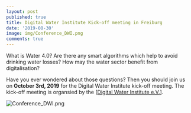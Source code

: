 ```yaml
---
layout: post
published: true
title: Digital Water Institute Kick-off meeting in Freiburg
date: '2019-08-30'
image: img/Conference_DWI.png
comments: true
---
```

What is Water 4.0? Are there any smart algorithms which help to avoid drinking water losses? How may the water sector benefit from digitalisation?

Have you ever wondered about those questions? Then you should join us on **October 3rd, 2019** for the Digital Water Institute kick-off meeting. The kick-off meeting is organsied by the [[Digital Water Institute e.V.](http://digital-water.org)].

![Conference_DWI.png]({{site.baseurl}}/img/Conference_DWI.png)
